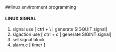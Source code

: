 ##linux environment programming
#### LINUX SIGNAL
1. signal use [ ctrl + \   | generate SIGQUIT signal]
2. sigaction use [ ctrl + c | generate SIGINT signal]
3. set signal block
4. alarm.c [ timer ]
